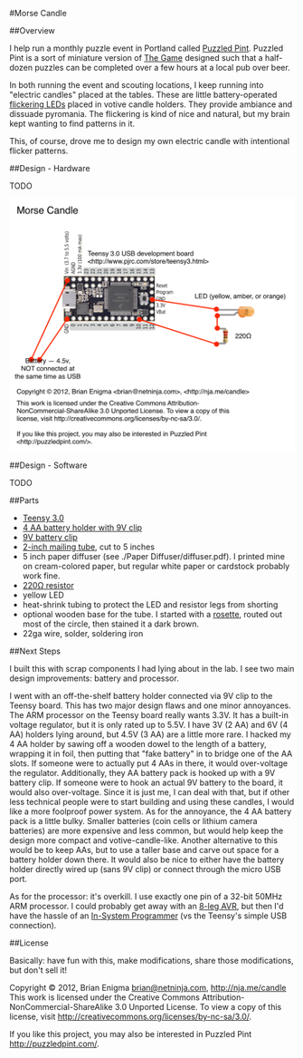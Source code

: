 #Morse Candle

##Overview

I help run a monthly puzzle event in Portland called [Puzzled Pint][].  Puzzled Pint is a sort of miniature version of [The Game][] designed such that a half-dozen puzzles can be completed over a few hours at a local pub over beer.

In both running the event and scouting locations, I keep running into "electric candles" placed at the tables.  These are little battery-operated [flickering LEDs][] placed in votive candle holders.  They provide ambiance and dissuade pyromania.  The flickering is kind of nice and natural, but my brain kept wanting to find patterns in it.

This, of course, drove me to design my own electric candle with intentional flicker patterns.

[Puzzled Pint]: http://puzzledpint.com "The Puzzled Pint website"
[The Game]: http://en.wikipedia.org/wiki/The_Game_(treasure_hunt) "The Game at Wikipedia"
[flickering LEDs]: http://shop.evilmadscientist.com/productsmenu/partsmenu/353 "Candle flicker LEDs at Evil Mad Scientist"

##Design - Hardware

TODO

![Schematic](./Schematics/Morse%20Candle%20Schematic.png)

##Design - Software

TODO

##Parts

* [Teensy 3.0](http://www.pjrc.com/store/teensy3.html)
* [4 AA battery holder with 9V clip](http://www.radioshack.com/product/index.jsp?productId=2062239)
* [9V battery clip](http://www.radioshack.com/product/index.jsp?productId=2062218)
* [2-inch mailing tube](http://www.tapplastics.com/product/plastics/plastic_rods_tubes_shapes/tube_pak/274), cut to 5 inches
* 5 inch paper diffuser (see ./Paper Diffuser/diffuser.pdf).  I printed mine on cream-colored paper, but regular white paper or cardstock probably work fine.
* [220Ω resistor](http://www.radioshack.com/product/index.jsp?productId=2062340)
* yellow LED
* heat-shrink tubing to protect the LED and resistor legs from shorting
* optional wooden base for the tube.  I started with a [rosette](http://www.homedepot.com/House-of-Fara/h_d1/N-25ecodZ5yc1vZr3/R-100042410/h_d2/ProductDisplay?catalogId=10053), routed out most of the circle, then stained it a dark brown.
* 22ga wire, solder, soldering iron

##Next Steps

I built this with scrap components I had lying about in the lab.  I see two main design improvements: battery and processor.

I went with an off-the-shelf battery holder connected via 9V clip to the Teensy board.  This has two major design flaws and one minor annoyances.  The ARM processor on the Teensy board really wants 3.3V.  It has a built-in voltage regulator, but it is only rated up to 5.5V.  I have 3V (2 AA) and 6V (4 AA) holders lying around, but 4.5V (3 AA) are a little more rare.  I hacked my 4 AA holder by sawing off a wooden dowel to the length of a battery, wrapping it in foil, then putting that "fake battery" in to bridge one of the AA slots.  If someone were to actually put 4 AAs in there, it would over-voltage the regulator.  Additionally, they AA battery pack is hooked up with a 9V battery clip.  If someone were to hook an actual 9V battery to the board, it would also over-voltage.  Since it is just me, I can deal with that, but if other less technical people were to start building and using these candles, I would like a more foolproof power system.  As for the annoyance, the 4 AA battery pack is a little bulky.  Smaller batteries (coin cells or lithium camera batteries) are more expensive and less common, but would help keep the design more compact and votive-candle-like.  Another alternative to this would be to keep AAs, but to use a taller base and carve out space for a battery holder down there.  It would also be nice to either have the battery holder directly wired up (sans 9V clip) or connect through the micro USB port.

As for the processor: it's overkill.  I use exactly one pin of a 32-bit 50MHz ARM processor.  I could probably get away with an [8-leg AVR][], but then I'd have the hassle of an [In-System Programmer][] (vs the Teensy's simple USB connection).

[8-leg AVR]: https://www.sparkfun.com/products/9378 "Atmel ATtiny85 at Sparkfun Electronics"
[In-System Programmer]: http://arduino.cc/en/Tutorial/ArduinoISP "Using an Arduino as an ISP"

##License

Basically: have fun with this, make modifications, share those modifications, but don't sell it!

Copyright © 2012, Brian Enigma <brian@netninja.com>, <http://nja.me/candle>
This work is licensed under the Creative Commons Attribution-NonCommercial-ShareAlike 3.0 Unported License. To view a copy of this license, visit <http://creativecommons.org/licenses/by-nc-sa/3.0/>.

If you like this project, you may also be interested in Puzzled Pint <http://puzzledpint.com/>.
